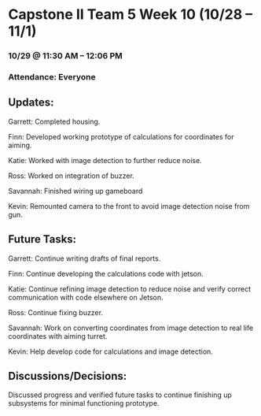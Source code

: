 # Capstone II Team 5 Week 10 (10/28 – 11/1)

### 10/29 @ 11:30 AM – 12:06 PM

### Attendance: Everyone

## Updates:

Garrett: Completed housing.

Finn: Developed working prototype of calculations for coordinates for aiming.

Katie: Worked with image detection to further reduce noise.

Ross: Worked on integration of buzzer.

Savannah: Finished wiring up gameboard

Kevin: Remounted camera to the front to avoid image detection noise from gun.

## Future Tasks:

Garrett: Continue writing drafts of final reports.

Finn: Continue developing the calculations code with jetson.

Katie: Continue refining image detection to reduce noise and verify correct communication with code elsewhere on Jetson.

Ross: Continue fixing buzzer.

Savannah: Work on converting coordinates from image detection to real life coordinates with aiming turret.

Kevin: Help develop code for calculations and image detection.

## Discussions/Decisions:

Discussed progress and verified future tasks to continue finishing up subsystems for minimal functioning prototype.
